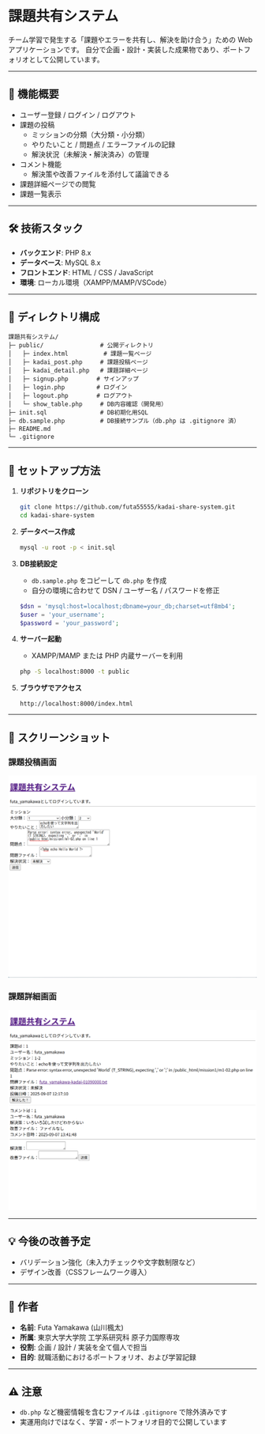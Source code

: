 # 課題共有システム

チーム学習で発生する「課題やエラーを共有し、解決を助け合う」ための Web アプリケーションです。
自分で企画・設計・実装した成果物であり、ポートフォリオとして公開しています。

---

## 📌 機能概要
- ユーザー登録 / ログイン / ログアウト
- 課題の投稿
  - ミッションの分類（大分類・小分類）
  - やりたいこと / 問題点 / エラーファイルの記録
  - 解決状況（未解決・解決済み）の管理
- コメント機能
  - 解決策や改善ファイルを添付して議論できる
- 課題詳細ページでの閲覧
- 課題一覧表示

---

## 🛠 技術スタック
- **バックエンド**: PHP 8.x
- **データベース**: MySQL 8.x
- **フロントエンド**: HTML / CSS / JavaScript
- **環境**: ローカル環境（XAMPP/MAMP/VSCode）

---

## 📂 ディレクトリ構成
```
課題共有システム/
├─ public/                # 公開ディレクトリ
│   ├─ index.html          # 課題一覧ページ
│   ├─ kadai_post.php     # 課題投稿ページ
│   ├─ kadai_detail.php   # 課題詳細ページ
│   ├─ signup.php        # サインアップ
│   ├─ login.php         # ログイン
│   ├─ logout.php        # ログアウト
│   └─ show_table.php     # DB内容確認（開発用）
├─ init.sql               # DB初期化用SQL
├─ db.sample.php          # DB接続サンプル（db.php は .gitignore 済）
├─ README.md
└─ .gitignore
```

---

## 🚀 セットアップ方法

1. **リポジトリをクローン**
   ```bash
   git clone https://github.com/futa55555/kadai-share-system.git
   cd kadai-share-system
   ```

2. **データベース作成**
   ```bash
   mysql -u root -p < init.sql
   ```

3. **DB接続設定**
   - `db.sample.php` をコピーして `db.php` を作成
   - 自分の環境に合わせて DSN / ユーザー名 / パスワードを修正
   ```php
   $dsn = 'mysql:host=localhost;dbname=your_db;charset=utf8mb4';
   $user = 'your_username';
   $password = 'your_password';
   ```

4. **サーバー起動**
   - XAMPP/MAMP または PHP 内蔵サーバーを利用
   ```bash
   php -S localhost:8000 -t public
   ```

5. **ブラウザでアクセス**
   ```
   http://localhost:8000/index.html
   ```

---

## 📸 スクリーンショット

### 課題投稿画面
![課題投稿画面](docs/screenshot_post.png)

### 課題詳細画面
![課題詳細画面](docs/screenshot_detail.png)

---

## 💡 今後の改善予定
- バリデーション強化（未入力チェックや文字数制限など）
- デザイン改善（CSSフレームワーク導入）

---

## 👤 作者
- **名前**: Futa Yamakawa (山川楓太)
- **所属**: 東京大学大学院 工学系研究科 原子力国際専攻
- **役割**: 企画 / 設計 / 実装を全て個人で担当
- **目的**: 就職活動におけるポートフォリオ、および学習記録

---

## ⚠️ 注意
- `db.php` など機密情報を含むファイルは `.gitignore` で除外済みです
- 実運用向けではなく、学習・ポートフォリオ目的で公開しています
